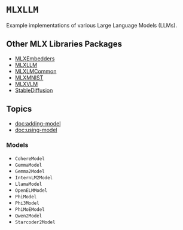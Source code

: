 # ``MLXLLM``

Example implementations of various Large Language Models (LLMs).

## Other MLX Libraries Packages

- [MLXEmbedders](MLXEmbedders)
- [MLXLLM](MLXLLM)
- [MLXLMCommon](MLXLMCommon)
- [MLXMNIST](MLXMNIST)
- [MLXVLM](MLXVLM)
- [StableDiffusion](StableDiffusion)

## Topics

- <doc:adding-model>
- <doc:using-model>

### Models

- ``CohereModel``
- ``GemmaModel``
- ``Gemma2Model``
- ``InternLM2Model``
- ``LlamaModel``
- ``OpenELMModel``
- ``PhiModel``
- ``Phi3Model``
- ``PhiMoEModel``
- ``Qwen2Model``
- ``Starcoder2Model``


